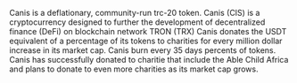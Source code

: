 Canis is a deflationary, community-run trc-20 token.
Canis (CIS) is a cryptocurrency designed to further the development of decentralized finance (DeFi) on blockchain network TRON (TRX)
Canis donates the USDT equivalent of a percentage of its tokens to charities for every million dollar increase in its market cap.
Canis burn every 35 days percents of tokens.
Canis has successfully donated to charitie that include the Able Child Africa and plans to donate to even more charities as its market cap grows.
